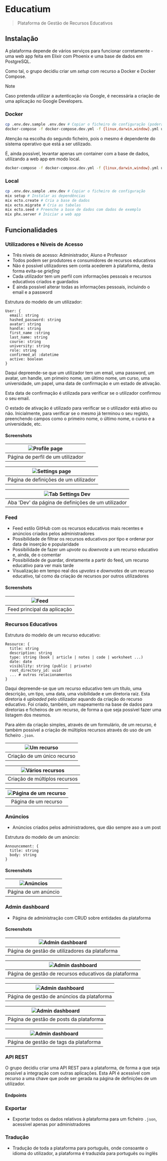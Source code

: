 # Educatium

> Plataforma de Gestão de Recursos Educativos

## Instalação

A plataforma depende de vários serviços para funcionar corretamente - uma web app feita em Elixir com Phoenix e uma base de dados em PostgreSQL.

Como tal, o grupo decidiu criar um _setup_ com recurso a Docker e Docker Compose.

> [!NOTE]
> Caso pretenda utilizar a autenticação via Google, é necessária a criação de uma aplicação no Google Developers.

### Docker

```bash
cp .env.dev.sample .env.dev # Copiar o ficheiro de configuração (poderá ser necessário alterar localhost para db em DB_HOST)
docker-compose -f docker-compose.dev.yml -f {linux,darwin,window}.yml up
```

Atenção na escolha do segundo ficheiro, pois o mesmo é dependente do sistema operativo que está a ser utilizado.

É, ainda possível, levantar apenas um container com a base de dados, utilizando a web app em modo local.

```bash
docker-compose -f docker-compose.dev.yml -f {linux,darwin,window}.yml up db
```

### Local

```bash
cp .env.dev.sample .env.dev # Copiar o ficheiro de configuração
mix setup # Instalar as dependências
mix ecto.create # Cria a base de dados
mix ecto.migrate # Cria as tabelas
mix ecto.seed # Preenche a base de dados com dados de exemplo
mix phx.server # Iniciar a web app
```

## Funcionalidades

### Utilizadores e Níveis de Acesso

- Três níveis de acesso: Administrador, Aluno e Professor
- Todos podem ser produtores e consumidores de recursos educativos
- Não é possível utilizadores sem conta acederem à plataforma, desta forma evita-se _griefing_
- Cada utilizador tem um perfil com informações pessoais e recursos educativos criados e guardados
- É ainda possível alterar todas as informações pessoais, incluindo o email e a password

Estrutura do modelo de um utilizador:

```
User: {
  email: string
  hashed_password: string
  avatar: string
  handle: string
  first_name :string
  last_name: string
  course: string
  university: string
  role: string
  confirmed_at :datetime
  active: boolean
}
```

Daqui depreende-se que um utilizador tem um email, uma password, um avatar, um handle, um primeiro nome, um último nome, um curso, uma universidade, um papel, uma data de confirmação e um estado de ativação.

Esta data de confirmação é utilizada para verificar se o utilizador confirmou o seu email.

O estado de ativação é utilizado para verificar se o utilizador está ativo ou não. Inicialmente, para verificar se o mesmo já terminou o seu registo, preenchendo campos como o primeiro nome, o último nome, o curso e a universidade, etc.

#### Screenshots

| ![Profile page](/docs/report/profile.png) |
| :---------------------------------------: |
|     Página de perfil de um utilizador     |

| ![Settings page](/docs/report/settings.png) |
| :-----------------------------------------: |
|    Página de definições de um utilizador    |

|     ![Tab Settings Dev](/docs/report/dev.png)      |
| :------------------------------------------------: |
| Aba 'Dev' da página de definições de um utilizador |

### Feed

- Feed estilo GitHub com os recursos educativos mais recentes e anúncios criados pelos administradores
- Possibilidade de filtrar os recursos educativos por tipo e ordenar por data de inserção e popularidade
- Possibilidade de fazer um _upvote_ ou _downvote_ a um recurso educativo e, ainda, de o comentar
- Possibilidade de guardar, diretamente a partir do feed, um recurso educativo para ver mais tarde
- Visualização em tempo real dos _upvotes_ e _downvotes_ de um recurso educativo, tal como da criação de recursos por outros utilizadores

#### Screenshots

| ![Feed](/docs/report/feed.png) |
| :----------------------------: |
|  Feed principal da aplicação   |

### Recursos Educativos

Estrutura do modelo de um recurso educativo:

```
Resource: {
  title: string
  description: string
  type: string (book | article | notes | code | worksheet ...)
  date: date
  visibility: string (public | private)
  root_directory_id: uuid
  ... # outros relacionamentos
}
```

Daqui depreende-se que um recurso educativo tem um título, uma descrição, um tipo, uma data, uma visibilidade e um diretoria raíz. Esta diretoria é _uploaded_ pelo utilizador aquando da criação do recurso educativo. Foi criado, também, um mapeamento na base de dados para diretorias e ficheiros de um recurso, de forma a que seja possível fazer uma listagem dos mesmos.

Para além da criação simples, através de um formulário, de um recurso, é também possível a criação de múltiplos recursos através do uso de um ficheiro `.json`.

| ![Um recurso](/docs/report/single_resource.png) |
| :---------------------------------------------: |
|           Criação de um único recurso           |

| ![Vários recursos](/docs/report/multiple_resource.png) |
| :----------------------------------------------------: |
|             Criação de múltiplos recursos              |

| ![Página de um recurso](/docs/report/resource.png) |
| :------------------------------------------------: |
|                Página de um recurso                |

### Anúncios

- Anúncios criados pelos administradores, que dão sempre aso a um post

Estrutura do modelo de um anúncio:

```
Announcement: {
  title: string
  body: string
}
```

#### Screenshots

| ![Anúncios](/docs/report/announcement.png) |
| :----------------------------------------: |
|            Página de um anúncio            |

### Admin dashboard

- Página de administração com CRUD sobre entidades da plataforma

#### Screenshots

| ![Admin dashboard](/docs/report/users.png) |
| :----------------------------------------: |
| Página de gestão de utilizadores da plataforma |

| ![Admin dashboard](/docs/report/resources.png) |
| :-------------------------------------------: |
| Página de gestão de recursos educativos da plataforma |

| ![Admin dashboard](/docs/report/announcements.png) |
| :------------------------------------------------: |
| Página de gestão de anúncios da plataforma |

| ![Admin dashboard](/docs/report/posts.png) |
| :----------------------------------------: |
| Página de gestão de posts da plataforma |

| ![Admin dashboard](/docs/report/tags.png) |
| :---------------------------------------: |
| Página de gestão de tags da plataforma |

### API REST

O grupo decidiu criar uma API REST para a plataforma, de forma a que seja possível a integração com outras aplicações. Esta API é acessível com recurso a uma chave que pode ser gerada na página de definições de um utilizador.

#### Endpoints

### Exportar

- Exportar todos os dados relativos à plataforma para um ficheiro `.json`, acessível apenas por administradores

### Tradução

- Tradução de toda a plataforma para português, onde consoante o idioma do utilizador, a plataforma é traduzida para português ou inglês
